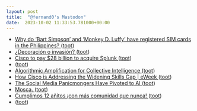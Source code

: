 ```yaml
---
layout: post
title:  "@fernand0's Mastodon"
date:  2023-10-02 11:33:53.781000+00:00
---
```

*  [Why do ‘Bart Simpson’ and ‘Monkey D. Luffy’ have registered SIM cards in the Philippines? ](https://globalvoices.org/2023/09/19/why-do-bart-simpson-and-monkey-d-luffy-have-registered-sim-cards-in-the-philippines) ([toot](https://mastodon.social/@fernand0/111165206283830779))
*  [¿Decoración o invasión? ](https://www.flickr.com/photos/fernand0/53207702275) ([toot](https://mastodon.social/@fernand0/111165010969382284))
*  [Cisco to pay $28 billion to acquire Splunk ](https://www.scmagazine.com/news/cisco-to-pay-28-billion-to-acquire-splun) ([toot](https://mastodon.social/@fernand0/111164997174928457))
*  [ ](https://mastodon.social/users/fernand0/statuses/111164938315294408/activity) ([toot](https://mastodon.social/users/fernand0/statuses/111164938315294408/activity))
*  [Algorithmic Amplification for Collective Intelligence ](http://knightcolumbia.org/content/algorithmic-amplification-for-collective-intelligenc) ([toot](https://mastodon.social/@fernand0/111164773898850139))
*  [How Cisco is Addressing the Widening Skills Gap \| eWeek ](https://www.eweek.com/cloud/how-cisco-is-addressing-the-widening-skills-gap) ([toot](https://mastodon.social/@fernand0/111164548623503583))
*  [The Social Media Panicmongers Have Pivoted to AI ](https://www.thedailybeast.com/the-social-media-panic-mongers-have-pivoted-to-a) ([toot](https://mastodon.social/@fernand0/111164249679811138))
*  [Mosca. ](https://avecesunafoto.wordpress.com/2023/10/01/mosca) ([toot](https://mastodon.social/@fernand0/111160900823586757))
*  [Cumplimos 12 añitos ¡con más comunidad que nunca! ](https://www.luisllamas.es/aniversario-12) ([toot](https://mastodon.social/@fernand0/111160886540608258))
*  [ ](https://mastodon.social/@bdebobpodcast) ([toot](https://mastodon.social/@fernand0/111160741642567735))
